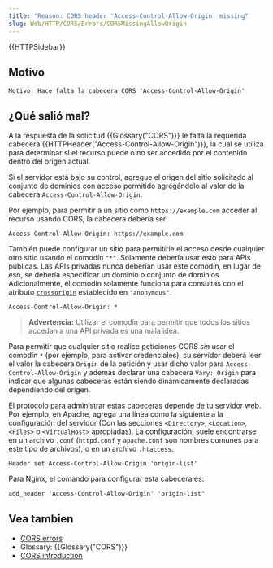 ```yaml
---
title: "Reason: CORS header 'Access-Control-Allow-Origin' missing"
slug: Web/HTTP/CORS/Errors/CORSMissingAllowOrigin
---
```


{{HTTPSidebar}}

## Motivo

```
Motivo: Hace falta la cabecera CORS 'Access-Control-Allow-Origin'
```

## ¿Qué salió mal?

A la respuesta de la solicitud {{Glossary("CORS")}} le falta la requerida cabecera {{HTTPHeader("Access-Control-Allow-Origin")}}, la cual se utiliza para determinar si el recurso puede o no ser accedido por el contenido dentro del origen actual.

Si el servidor está bajo su control, agregue el origen del sitio solicitado al conjunto de dominios con acceso permitido agregándolo al valor de la cabecera `Access-Control-Allow-Origin`.

Por ejemplo, para permitir a un sitio como `https://example.com` acceder al recurso usando CORS, la cabecera deberia ser:

```
Access-Control-Allow-Origin: https://example.com
```

También puede configurar un sitio para permitirle el acceso desde cualquier otro sitio usando el comodín `"*"`. Solamente debería usar esto para APIs públicas. Las APIs privadas nunca deberían usar este comodín, en lugar de eso, se debería especificar un dominio o conjunto de dominios. Adicionalmente, el comodín solamente funciona para consultas con el atributo [`crossorigin`](/es/docs/Web/HTML/Global_attributes#crossorigin) establecido en `"anonymous"`.

```
Access-Control-Allow-Origin: *
```

> **Advertencia:** Utilizar el comodín para permitir que todos los sitios accedan a una API privada es una mala idea.

Para permitir que cualquier sitio realice peticiones CORS _sin_ usar el comodín `*` (por ejemplo, para activar credenciales), su servidor deberá leer el valor la cabecera `Origin` de la petición y usar dicho valor para `Access-Control-Allow-Origin` y además declarar una cabecera `Vary: Origin` para indicar que algunas cabeceras están siendo dinámicamente declaradas dependiendo del origen.

El protocolo para administrar estas cabeceras depende de tu servidor web. Por ejemplo, en Apache, agrega una línea como la siguiente a la configuración del servidor (Con las secciones `<Directory>`, `<Location>`, `<Files>` o `<VirtualHost>` apropiadas). La configuración, suele encontrarse en un archivo `.conf` (`httpd.conf` y `apache.conf` son nombres comunes para este tipo de archivos), o en un archivo `.htaccess`.

```
Header set Access-Control-Allow-Origin 'origin-list'
```

Para Nginx, el comando para configurar esta cabecera es:

```
add_header 'Access-Control-Allow-Origin' 'origin-list"
```

## Vea tambien

- [CORS errors](/es/docs/Web/HTTP/CORS/Errors)
- Glossary: {{Glossary("CORS")}}
- [CORS introduction](/es/docs/Web/HTTP/CORS)
